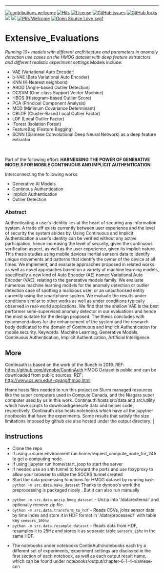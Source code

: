 ___
[![contributions welcome](https://img.shields.io/badge/contributions-welcome-brightgreen.svg?style=flat)](https://github.com/dwyl/esta/issues) [![Hits](https://hits.seeyoufarm.com/api/count/incr/badge.svg?url=https%3A%2F%2Fgithub.com%2FUW-CIA&count_bg=%2379C83D&title_bg=%23555555&icon=&icon_color=%23E7E7E7&title=users&edge_flat=false)](https://hits.seeyoufarm.com)
[![License](https://img.shields.io/pypi/l/mia.svg)]() 
<a href="https://https://github.com/UW-CIA/Extensive_Evaluations/issues"><img alt="GitHub issues" src="https://img.shields.io/github/issues/UW-CIA/Extensive_Evaluations"></a>
<a href="https://github.com/kaiiyer/UW-CIA/Extensive_Evaluations"><img alt="GitHub forks" src="https://img.shields.io/github/forks/UW-CIA/Extensive_Evaluations"></a>
<a href="https://github.com/UW-CIA/Extensive_Evaluations/graphs/contributors" alt="Contributors">
<img src="https://img.shields.io/github/contributors/UW-CIA/Extensive_Evaluations" /></a>
<a href="https://github.com/UW-CIA/Extensive_Evaluations/graphs/stars" alt="Stars">
<img src="https://img.shields.io/github/stars/UW-CIA/Extensive_Evaluations" /></a>
[![PRs Welcome](https://img.shields.io/badge/PRs-welcome-brightgreen.svg?style=shields)](http://makeapullrequest.com)
[![Open Source Love svg1](https://badges.frapsoft.com/os/v3/open-source.svg?v=103)](https://github.com/ellerbrock/open-source-badges/)


# Extensive_Evaluations
*Running 10+ models with different arcfhitecture and parameters in anomaly detection use cases on the HMOG dataset with deep feature extratctors and different realistic experiment settings* 
Models include: 
* VAE (Variational Auto Encoder) 
* b-VAE (Beta Variational Auto Encoder) 
* KNN (K-Nearest neighbors)
* ABOD (Angle-based Outlier Detection)
* OCSVM (One-class Support Vector Machine) 
* HBOS (Histogram-based Outlier Score)
* PCA  (Principal Component Analysis) 
* MCD (Minimum Covariance Determinant)
* CBLOF (Cluster-Based Local Outlier Factor)
* LOF (Local Outlier Factor)
* IForest (Isolation Forest)
* FeatureBag (Feature Bagging) 
* SCNN (Siamese Convolutional Deep Neural Network) as a deep feature extractor 

<br> <br> 
Part of the following effort: 
**HARNESSING THE POWER OF GENERATIVE MODELS FOR MOBILE CONTINUOUS AND IMPLICIT AUTHENTICATION**

Interconnecting the following works: 
* Generative AI Models
* Continous Authentication 
* Implicit Authentication 
* Outlier Detection 

### Abstract 
Authenticating a user’s identity lies at the heart of securing any information system.
A trade off exists currently between user experience and the level of security the system
abides by. Using Continuous and Implicit Authentication a user’s identity can be verified
without any active participation, hence increasing the level of security, given the continuous
verification aspect, as well as the user experience, given its implicit nature.
This thesis studies using mobile devices inertial sensors data to identify unique movements and patterns that identify the owner of the device at all times. We implement,
and evaluate approaches proposed in related works as well as novel approaches based on a
variety of machine learning models, specifically a new kind of Auto Encoder (AE) named
Variational Auto Encoder (VAE), relating to the generative models family. We evaluate
numerous machine learning models for the anomaly detection or outlier detection case of
spotting a malicious user, or an unauthorised entity currently using the smartphone system. We evaluate the results under conditions similar to other works as well as under
conditions typically observed in real-world applications. We find that the shallow VAE
is the best performer semi-supervised anomaly detector in our evaluations and hence the
most suitable for the design proposed.
The thesis concludes with recommendations for the enhancement of the system and
the research body dedicated to the domain of Continuous and Implicit Authentication for
mobile security.
Keywords: Machine Learning, Generative Models, Continuous Authentication, Implicit
Authentication, Artificial Intelligence


## More 

Continauth is based on the work of the Buech in 2019. REF: https://github.com/dynobo/ContinAuth
HMOG Dataset is public and can be downloaded from public sources. REF: http://www.cs.wm.edu/~qyang/hmog.html

Home hosts files needed to run this project on Slurm managed resources like the super computers used in Compute Canada, and the Niagara super computer used by us in this work. 
Continauth hosts src/data and src/utility which have scripts to download/generate data and helper code, respectively. 
Continauth also hosts notebooks which have all the jupytner nootbooks that have the experiments. Some results that satisfy the size limitations imposed by github are also hosted under the output directory. 
    │

## Instructions 
* Clone the repo 
* If using a slurm environment run home/request_compute_node_for_24h to get a computing node. 
* If using Ijupyter run home/start_joop to start the server 
* If needed use an shh tunnel to forward the ports and use foxyproxy to allow your browser to utilize the SOCKS tunnel created 
* Start the data processing functions for HMOG dataset by running ```bash python -m src.data.make_dataset```
Thanks to dynobo's work the preprocessing is packaged nicely . But it can also run manually
- `python -m src.data.unzip_hmog_dataset` - Unzip into '/data/external' and optionally remove zip file.
- `python -m src.data.transform_to_hdf` - Reads CSVs, joins sensor data by time index and store it in HDF format in '/data/processed/' with table key `sensors_100hz`
- `python -m src.data.resample_dataset` - Reads data from HDF, resamples it to 25Hz and stores it as separate table `sensors_25hz` in the same HDF.
* The notebooks under notebooks ContinAuth/notebooks each try a different set of experiments, experiment settings are disclosed in the first section of each notebook, as well as each output result name, which can be found under notebooks/output/chapter-6-1-4-siamese-cnn 
